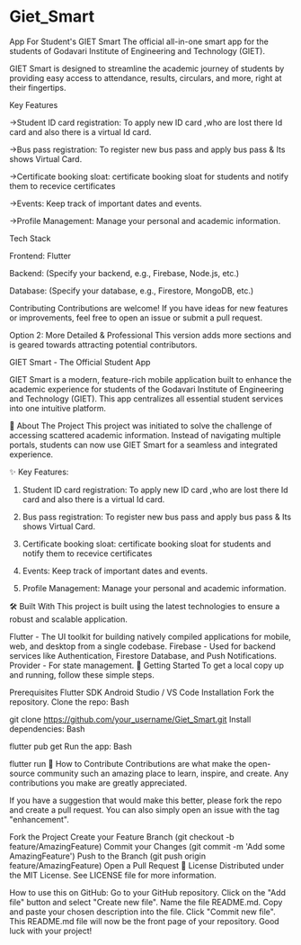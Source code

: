 # Giet_Smart
App For Student's
GIET Smart
The official all-in-one smart app for the students of Godavari Institute of Engineering and Technology (GIET).

GIET Smart is designed to streamline the academic journey of students by providing easy access to attendance, results, circulars, and more, right at their fingertips.

Key Features

 ->Student ID card registration: To apply new ID card ,who are lost there Id card and also there is a virtual Id card.
 
 ->Bus pass registration: To register new bus pass and apply bus pass & Its shows Virtual Card.
 
 ->Certificate booking sloat: certificate booking sloat for students and notify them to recevice certificates
 
 ->Events: Keep track of important dates and events.
 
 ->Profile Management: Manage your personal and academic information.

Tech Stack

Frontend: Flutter

Backend: (Specify your backend, e.g., Firebase, Node.js, etc.)

Database: (Specify your database, e.g., Firestore, MongoDB, etc.)

Contributing
Contributions are welcome! If you have ideas for new features or improvements, feel free to open an issue or submit a pull request.

Option 2: More Detailed & Professional
This version adds more sections and is geared towards attracting potential contributors.

GIET Smart - The Official Student App


GIET Smart is a modern, feature-rich mobile application built to enhance the academic experience for students of the Godavari Institute of Engineering and Technology (GIET). This app centralizes all essential student services into one intuitive platform.

🚀 About The Project
This project was initiated to solve the challenge of accessing scattered academic information. Instead of navigating multiple portals, students can now use GIET Smart for a seamless and integrated experience.

✨ Key Features:
1. Student ID card registration: To apply new ID card ,who are lost there Id card and also there is a virtual Id card.
 
2. Bus pass registration: To register new bus pass and apply bus pass & Its shows Virtual Card.
 
3. Certificate booking sloat: certificate booking sloat for students and notify them to recevice certificates
 
4. Events: Keep track of important dates and events.
 
5. Profile Management: Manage your personal and academic information.

🛠️ Built With
This project is built using the latest technologies to ensure a robust and scalable application.

Flutter - The UI toolkit for building natively compiled applications for mobile, web, and desktop from a single codebase.
Firebase - Used for backend services like Authentication, Firestore Database, and Push Notifications.
Provider - For state management.
🏁 Getting Started
To get a local copy up and running, follow these simple steps.

Prerequisites
Flutter SDK
Android Studio / VS Code
Installation
Fork the repository.
Clone the repo:
Bash

git clone https://github.com/your_username/Giet_Smart.git
Install dependencies:
Bash

flutter pub get
Run the app:
Bash

flutter run
🤝 How to Contribute
Contributions are what make the open-source community such an amazing place to learn, inspire, and create. Any contributions you make are greatly appreciated.

If you have a suggestion that would make this better, please fork the repo and create a pull request. You can also simply open an issue with the tag "enhancement".

Fork the Project
Create your Feature Branch (git checkout -b feature/AmazingFeature)
Commit your Changes (git commit -m 'Add some AmazingFeature')
Push to the Branch (git push origin feature/AmazingFeature)
Open a Pull Request
📄 License
Distributed under the MIT License. See LICENSE file for more information.

How to use this on GitHub:
Go to your GitHub repository.
Click on the "Add file" button and select "Create new file".
Name the file README.md.
Copy and paste your chosen description into the file.
Click "Commit new file".
This README.md file will now be the front page of your repository. Good luck with your project!
